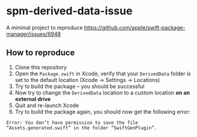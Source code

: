 # spm-derived-data-issue
A minimal project to reproduce https://github.com/apple/swift-package-manager/issues/6948

## How to reproduce

1. Clone this repository
2. Open the `Package.swift` in Xcode, verify that your `DerivedData` folder is set to the default location (Xcode -> Settings -> Locations)
3. Try to build the package – you should be successful
4. Now try to change the `DerivedData` location to a custom location **on an external drive**
5. Quit and re-launch Xcode
6. Try to build the package again, you should now get the following error:
```
Error: You don’t have permission to save the file “Assets.generated.swift” in the folder “SwiftGenPlugin”.
```
